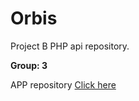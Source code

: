 # Orbis
Project B PHP api repository.

**Group: 3**


APP repository [Click here](https://github.com/jariketting/orbis)
